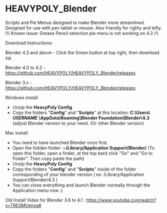 # HEAVYPOLY_Blender

Scripts and Pie Menus designed to make Blender more streamlined.  Designed for use with pen tablet or mouse.  Also friendly for righty and lefty.
/!\ Known issue: Grease Pencil selection pie menu is not working on 4.3 /!\


Download Instructions:

Blender 4.3 and above - Click the Green button at top right, then download zip

Blender 4.0 to 4.2 - https://github.com/HEAVYPOLY/HEAVYPOLY_Blender/releases

Blender 3.x - https://github.com/HEAVYPOLY/HEAVYPOLY_Blender/releases


Windows install:
- Unzip the **HeavyPoly Config**
- Copy the folders "**Config**" and "**Scripts**" at this location: **C:\Users\ USERNAME \AppData\Roaming\Blender Foundation\Blender\4.3** (adjust Blender version to your need.
(Or other Blender version)

Mac install:
- You need to have launched Blender once first.
- Open the hidden folder: **~/Library/Application Support/Blender/** (To open this folder, open a finder, at the top bard click "Go" and "Go to Folder". Then copy paste the path)
- Unzip the **HeavyPoly Config**
- Copy the folders "**Config**" and "**Scripts**" inside of the folder corresponding of your blender version ( ex: /Library/Application Support/Blender/4.3 )
- You can close everything and launch Blender normally through the Application menu now :)


Old Install Video  for Blender 3.6 to 4.1 :  https://www.youtube.com/watch?v=TRESMUenxa8
